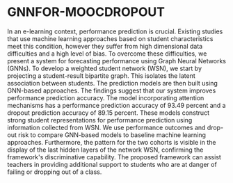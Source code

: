 # GNNFOR-MOOCDROPOUT
In an e-learning context, performance prediction is crucial. Existing studies that use machine learning approaches based on student characteristics meet this condition, however they suffer from high dimensional data difficulties and a high level of bias. To overcome these difficulties, we present a system for forecasting performance using Graph Neural Networks (GNNs). To develop a weighted student network (WSN), we start by projecting a student-result bipartite graph. This isolates the latent association between students. The prediction models are then built using GNN-based approaches.
The findings suggest that our system improves performance prediction accuracy. The model incorporating attention mechanisms has a performance prediction accuracy of 93.49 percent and a dropout prediction accuracy of 89.15 percent.
These models construct strong student representations for performance prediction using information collected from WSN. We use performance outcomes and drop-out risk to compare GNN-based models to baseline machine learning approaches. Furthermore, the pattern for the two cohorts is visible in the display of the last hidden layers of the network WSN, confirming the framework's discriminative capability. The proposed framework can assist teachers in providing additional support to students who are at danger of failing or dropping out of a class.
